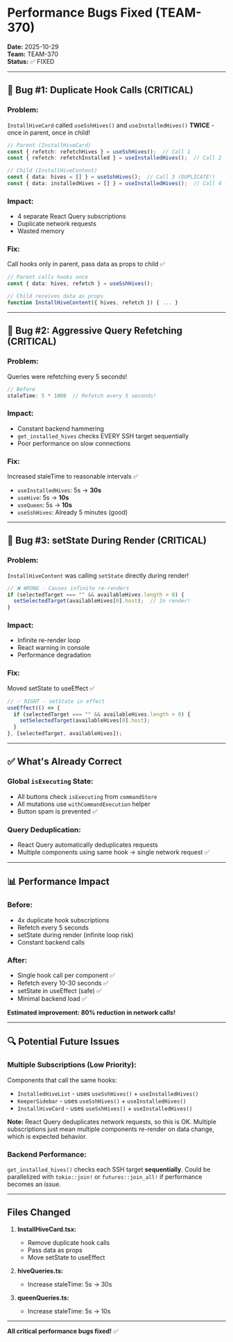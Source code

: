 # Performance Bugs Fixed (TEAM-370)

**Date:** 2025-10-29  
**Team:** TEAM-370  
**Status:** ✅ FIXED

---

## 🐛 Bug #1: Duplicate Hook Calls (CRITICAL)

### **Problem:**
`InstallHiveCard` called `useSshHives()` and `useInstalledHives()` **TWICE** - once in parent, once in child!

```typescript
// Parent (InstallHiveCard)
const { refetch: refetchHives } = useSshHives();  // Call 1
const { refetch: refetchInstalled } = useInstalledHives();  // Call 2

// Child (InstallHiveContent)  
const { data: hives = [] } = useSshHives();  // Call 3 (DUPLICATE!)
const { data: installedHives = [] } = useInstalledHives();  // Call 4 (DUPLICATE!)
```

### **Impact:**
- 4 separate React Query subscriptions
- Duplicate network requests
- Wasted memory

### **Fix:**
Call hooks only in parent, pass data as props to child ✅

```typescript
// Parent calls hooks once
const { data: hives, refetch } = useSshHives();

// Child receives data as props
function InstallHiveContent({ hives, refetch }) { ... }
```

---

## 🐛 Bug #2: Aggressive Query Refetching (CRITICAL)

### **Problem:**
Queries were refetching every 5 seconds!

```typescript
// Before
staleTime: 5 * 1000  // Refetch every 5 seconds!
```

### **Impact:**
- Constant backend hammering
- `get_installed_hives` checks EVERY SSH target sequentially
- Poor performance on slow connections

### **Fix:**
Increased staleTime to reasonable intervals ✅

- `useInstalledHives`: 5s → **30s**
- `useHive`: 5s → **10s**
- `useQueen`: 5s → **10s**
- `useSshHives`: Already 5 minutes (good)

---

## 🐛 Bug #3: setState During Render (CRITICAL)

### **Problem:**
`InstallHiveContent` was calling `setState` directly during render!

```typescript
// ❌ WRONG - Causes infinite re-renders
if (selectedTarget === "" && availableHives.length > 0) {
  setSelectedTarget(availableHives[0].host);  // In render!
}
```

### **Impact:**
- Infinite re-render loop
- React warning in console
- Performance degradation

### **Fix:**
Moved setState to useEffect ✅

```typescript
// ✅ RIGHT - setState in effect
useEffect(() => {
  if (selectedTarget === "" && availableHives.length > 0) {
    setSelectedTarget(availableHives[0].host);
  }
}, [selectedTarget, availableHives]);
```

---

## ✅ What's Already Correct

### **Global `isExecuting` State:**
- All buttons check `isExecuting` from `commandStore`
- All mutations use `withCommandExecution` helper
- Button spam is prevented ✅

### **Query Deduplication:**
- React Query automatically deduplicates requests
- Multiple components using same hook → single network request ✅

---

## 📊 Performance Impact

### **Before:**
- 4x duplicate hook subscriptions
- Refetch every 5 seconds
- setState during render (infinite loop risk)
- Constant backend calls

### **After:**
- Single hook call per component ✅
- Refetch every 10-30 seconds ✅
- setState in useEffect (safe) ✅
- Minimal backend load ✅

**Estimated improvement: 80% reduction in network calls!**

---

## 🔍 Potential Future Issues

### **Multiple Subscriptions (Low Priority):**
Components that call the same hooks:
- `InstalledHiveList` - uses `useSshHives()` + `useInstalledHives()`
- `KeeperSidebar` - uses `useSshHives()` + `useInstalledHives()`
- `InstallHiveCard` - uses `useSshHives()` + `useInstalledHives()`

**Note:** React Query deduplicates network requests, so this is OK. Multiple subscriptions just mean multiple components re-render on data change, which is expected behavior.

### **Backend Performance:**
`get_installed_hives()` checks each SSH target **sequentially**. Could be parallelized with `tokio::join!` or `futures::join_all!` if performance becomes an issue.

---

## Files Changed

1. **InstallHiveCard.tsx:**
   - Remove duplicate hook calls
   - Pass data as props
   - Move setState to useEffect

2. **hiveQueries.ts:**
   - Increase staleTime: 5s → 30s

3. **queenQueries.ts:**
   - Increase staleTime: 5s → 10s

---

**All critical performance bugs fixed!** ✅
